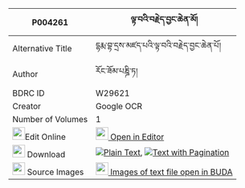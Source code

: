 |P004261|ལྟ་བའི་བརྗེད་བྱང་ཆེན་མོ། 
| --- | --- 
|Alternative Title |དྷརྨ་བྷ་དྲས་མཛད་པའི་ལྟ་བའི་བརྗེད་བྱང་ཆེན་པོ།
|Author| རོང་ཟོམ་པཎྜི་ཏ།
|BDRC ID | W29621
|Creator | Google OCR
|Number of Volumes| 1
|<img width="25" src="https://img.icons8.com/color/25/000000/edit-property.png">Edit Online| [<img width="25" src="https://avatars.githubusercontent.com/u/45091458?s=200&v=4"> Open in Editor](http://editor.openpecha.org/P004261)
|<img width="25" src="https://img.icons8.com/fluent/48/000000/download-2.png"/>  Download | [![](https://img.icons8.com/color/20/000000/txt.png)Plain Text](https://github.com/Openpecha/P004261/releases/download/v1/tawa_i_jejang_chen_mo_plain_P004261.zip), [![](https://img.icons8.com/color/20/000000/txt.png)Text with Pagination](https://github.com/Openpecha/P004261/releases/download/v1/tawa_i_jejang_chen_mo_pages_P004261.zip)
|<img width="25" src="https://img.icons8.com/plasticine/100/000000/pictures-folder.png"/>  Source Images | [<img width="25" src="https://library.bdrc.io/icons/BUDA-small.svg"> Images of text file open in BUDA](https://library.bdrc.io/show/bdr:W29621)
